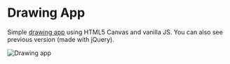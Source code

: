 # Drawing App

Simple [drawing app](https://anna.pm/canvas) using HTML5 Canvas and vanilla JS. You can also see previous version (made with jQuery).

![Drawing app](https://github.com/anna-wro/canvas/blob/master//screenshots/screenshot.png)


